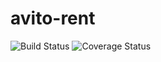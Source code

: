 # avito-rent

![Build Status](https://github.com/delapaska/avito-rent/actions/workflows/ci.yml/badge.svg)
![Coverage Status](https://codecov.io/gh/delapaska/avito-rent/branch/main/graph/badge.svg)


